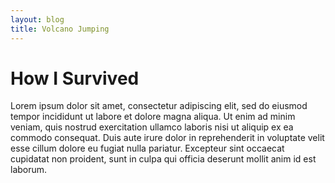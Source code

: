 ```yaml
---
layout: blog
title: Volcano Jumping
---
```

# How I Survived

Lorem ipsum dolor sit amet, consectetur 
adipiscing elit, sed do eiusmod tempor 
incididunt ut labore et dolore magna aliqua. 
Ut enim ad minim veniam, quis nostrud 
exercitation ullamco laboris nisi ut 
aliquip ex ea commodo consequat. Duis aute 
irure dolor in reprehenderit in voluptate 
velit esse cillum dolore eu fugiat nulla 
pariatur. Excepteur sint occaecat cupidatat 
non proident, sunt in culpa qui officia 
deserunt mollit anim id est laborum.